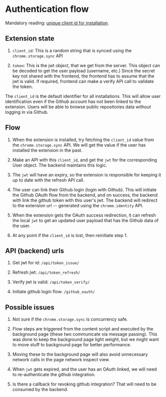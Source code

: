 # Authentication flow

Mandatory reading: [unique client id for installation](https://stackoverflow.com/a/23854032/1469222).

## Extension state

1. `client_id`: This is a random string that is synced using the `chrome.storage.sync` API

2. `token`: This is the jwt object, that we get from the server. This object can be decoded to get the user payload (username, etc.) Since the secret key not shared with the frontend, the frontend has to assume that the jwt is valid. If required, frontend can make a verify API call to validate the token.

The `client_id` is the default identifier for all installations. This will allow user identification even if the Github account has not been linked to the extension. Users will be able to browse public repositories data without logging in via Github.

## Flow

1. When the extension is installed, try fetching the `client_id` value from the `chrome.storage.sync` API. We will get the value if the user has installed the extension in the past.

2. Make an API with this `client_id`, and get the `jwt` for the corresponding User object. The backend maintains this logic.

3. The `jwt` will have an expiry, so the extension is responsible for keeping it up to date with the refresh API call.

4. The user can link their Github login (login with Github). This will initiate the Github OAuth flow from the backend, and on success, the backend with link the github token with this user's jwt. The backend will redirect to the extension url -- generated using the `chrome.identity` API.

5. When the extension gets the OAuth success redirection, it can refresh the local `jwt` to get an updated user payload that has the Github data of the user.

6. At any point if the `client_id` is lost, then reinitiate step 1.

## API (backend) urls

1. Get jwt for id: `/api/token_issue/`

2. Refresh jwt: `/api/token_refresh/`

3. Verify jwt is valid: `/api/token_verify/`

4. Initiate github login flow: `/github_oauth/`

## Possible issues

1. Not sure if the `chrome.storage.sync` is concurrency safe.

2. Flow steps are triggered from the content script and executed by the background page (these two communicate via message passing). This was done to keep the background page light weight, but we might want to move stuff to background page for better performance.

3. Moving these to the background page will also avoid unnecessary network calls in the page network inspect view.

4. When `jwt` gets expired, and the user has an OAuth linked, we will need to re-authenticate the github integration.

5. Is there a callback for revoking github integration? That will need to be consumed by the backend.
